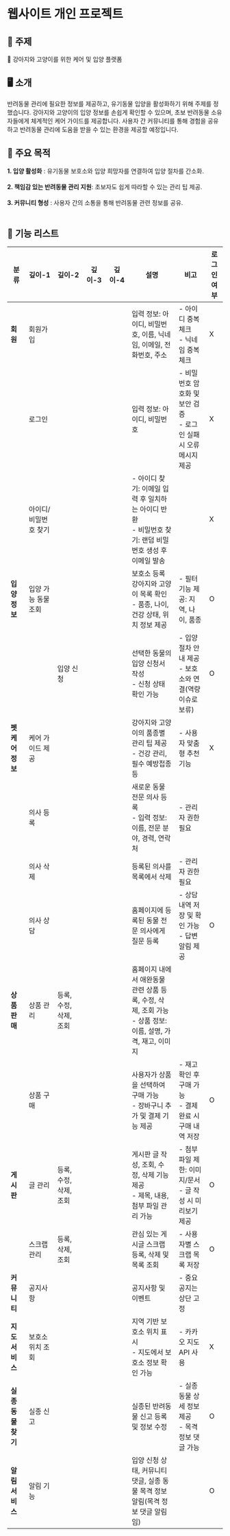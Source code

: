 # 웹사이트 개인 프로젝트

## 📌 주제
🐾 강아지와 고양이를 위한 케어 및 입양 플랫폼

## 🖥️ 소개
반려동물 관리에 필요한 정보를 제공하고, 유기동물 입양을 활성화하기 위해 주제를 정했습니다. 강아지와 고양이의 입양 정보를 손쉽게 확인할 수 있으며, 초보 반려동물 소유자들에게 체계적인 케어 가이드를 제공합니다. 사용자 간 커뮤니티를 통해 경험을 공유하고 반려동물 관리에 도움을 받을 수 있는 환경을 제공할 예정입니다.

## 🌟 주요 목적
**1. 입양 활성화** : 유기동물 보호소와 입양 희망자를 연결하여 입양 절차를 간소화. <br><br>
**2. 책임감 있는 반려동물 관리 지원**: 초보자도 쉽게 따라할 수 있는 관리 팁 제공. <br><br>
**3. 커뮤니티 형성** : 사용자 간의 소통을 통해 반려동물 관련 정보를 공유. <br><br>

## 📑 기능 리스트
| **분류**          | **깊이-1**        | **깊이-2**            | **깊이-3**             | **깊이-4**         | **설명**                                                                                                                                   | **비고**                                                                             | **로그인 여부** |
|-------------------|--------------------|------------------------|-------------------------|---------------------|------------------------------------------------------------------------------------------------------------------------------------------|------------------------------------------------------------------------------------|-----------------|
| **회원** | 회원가입 | | | | 입력 정보: 아이디, 비밀번호, 이름, 닉네임, 이메일, 전화번호, 주소 | - 아이디 중복 체크 <br>- 닉네임 중복 체크|X |
| | 로그인 | | | | 입력 정보: 아이디, 비밀번호 | - 비밀번호 암호화 및 보안 검증<br>- 로그인 실패 시 오류 메시지 제공 | X |
| | 아이디/비밀번호 찾기 | | | | - 아이디 찾기: 이메일 입력 후 일치하는 아이디 반환<br>- 비밀번호 찾기: 랜덤 비밀번호 생성 후 이메일 발송 | | X |
| **입양 정보** | 입양 가능 동물 조회 | | | | 보호소 등록 강아지와 고양이 목록 확인<br>- 품종, 나이, 건강 상태, 위치 정보 제공 | - 필터 기능 제공: 지역, 나이, 품종 | O |
| | | 입양 신청 | | | 선택한 동물의 입양 신청서 작성<br>- 신청 상태 확인 가능 | - 입양 절차 안내 제공<br>- 보호소와 연결(역량 이슈로 보류) | O |
| **펫 케어 정보** | 케어 가이드 제공 | | | | 강아지와 고양이의 품종별 관리 팁 제공<br>- 건강 관리, 필수 예방접종 등 | - 사용자 맞춤형 추천 기능 | X |
| | 의사 등록 | | | | 새로운 동물 전문 의사 등록<br>- 입력 정보: 이름, 전문 분야, 경력, 연락처 | - 관리자 권한 필요 |  |
| | 의사 삭제 | | | | 등록된 의사를 목록에서 삭제 | - 관리자 권한 필요|  |
| | 의사 상담 | | | | 홈페이지에 등록된 동물 전문 의사에게 질문 등록| - 상담 내역 저장 및 확인 가능<br>- 답변 알림 제공 | O |
| **상품 판매** | 상품 관리 | 등록, 수정, 삭제, 조회 | | | 홈페이지 내에서 애완동물 관련 상품 등록, 수정, 삭제, 조회 가능<br>- 상품 정보: 이름, 설명, 가격, 재고, 이미지 |  |
| | 상품 구매 | | | | 사용자가 상품을 선택하여 구매 가능<br>- 장바구니 추가 및 결제 기능 제공 | - 재고 확인 후 구매 가능<br>- 결제 완료 시 구매 내역 저장 | O |
| **게시판** | 글 관리 | 등록, 수정, 삭제, 조회 | | | 게시판 글 작성, 조회, 수정, 삭제 기능 제공<br>- 제목, 내용, 첨부 파일 관리 가능 | - 첨부 파일 제한: 이미지/문서<br>- 글 작성 시 미리보기 제공 | O |
| | 스크랩 관리 | 등록, 삭제, 조회 | | | 관심 있는 게시글 스크랩 등록, 삭제 및 목록 조회 | - 사용자별 스크랩 목록 저장 | O |
| **커뮤니티** | 공지사항 | | | | 공지사항 및 이벤트 | - 중요 공지는 상단 고정 | |
| **지도 서비스** | 보호소 위치 조회 | | | | 지역 기반 보호소 위치 표시<br>- 지도에서 보호소 정보 확인 가능 | - 카카오 지도 API 사용 | X |
| **실종 동물 찾기** | 실종 신고 | | | | 실종된 반려동물 신고 등록 및 정보 수정 | - 실종 동물 상세 정보 제공<br>- 목격 정보 댓글 가능 | O |
| **알림 서비스** | 알림 기능 | | | | 입양 신청 상태, 커뮤니티 댓글, 실종 동물 목격 정보 알림(목격 정보 댓글 알림임) | | O |
